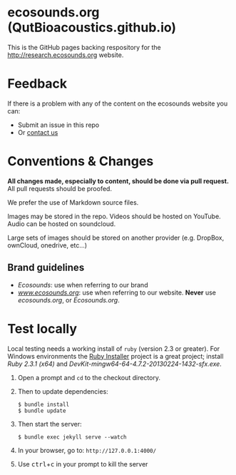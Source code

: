 # ecosounds.org (QutBioacoustics.github.io)

This is the GitHub pages backing respository for the <http://research.ecosounds.org> website.

# Feedback
If there is a problem with any of the content on the ecosounds website you can:

- Submit an issue in this repo
- Or [contact us](http://baw.ecosounds.org/contact_us) 

# Conventions & Changes

**All changes made, especially to content, should be done via pull request.** All pull requests should be proofed.

We prefer the use of Markdown source files. 

Images may be stored in the repo. Videos should be hosted on YouTube. Audio can be hosted on soundcloud.

Large sets of images should be stored on another provider (e.g. DropBox, ownCloud, onedrive, etc...)

## Brand guidelines

- _Ecosounds_: use when referring to our brand
- _www.ecosounds.org_: use when referring to our website. **Never** use _ecosounds.org_, or _Ecosounds.org_.

 
# Test locally

Local testing needs a working install of `ruby` (version 2.3 or greater).
For Windows environments the [Ruby Installer](http://rubyinstaller.org/downloads/) project is a great project; install 
_Ruby 2.3.1 (x64)_ and _DevKit-mingw64-64-4.7.2-20130224-1432-sfx.exe_.

1. Open a prompt and `cd` to the checkout directory.
1. Then to update dependencies:

    ```shell
    $ bundle install
    $ bundle update
    ```

1. Then start the server:

    ```shell
    $ bundle exec jekyll serve --watch
    ```

1. In your browser, go to: `http://127.0.0.1:4000/`
1. Use <kbd>ctrl</kbd>+<kbd>c</kbd> in your prompt to kill the server 